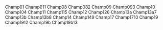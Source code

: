Champ01	Champ011
Champ08	Champ082
Champ09	Champ093
Champ10	Champ104
Champ11	Champ115
Champ12	Champ126
Champ13a	Champ13a7
Champ13b	Champ13b8
Champ14	Champ149
Champ17	Champ1710
Champ19	Champ1912
Champ19b	Champ19b13
